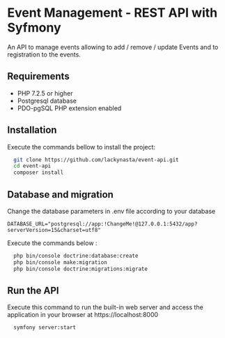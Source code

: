 
# Event Management - REST API with Syfmony

An API to manage events allowing to add / remove / update Events and to registration to the events.




## Requirements

- PHP 7.2.5 or higher
- Postgresql database
- PDO-pgSQL PHP extension enabled


## Installation

Execute the commands bellow to install the project:

```bash
  git clone https://github.com/lackynasta/event-api.git
  cd event-api
  composer install
```
    
## Database and migration

Change the database parameters in .env file according to your database

`DATABASE_URL="postgresql://app:!ChangeMe!@127.0.0.1:5432/app?serverVersion=15&charset=utf8"`

Execute the commands below :
```bash
  php bin/console doctrine:database:create
  php bin/console make:migration
  php bin/console doctrine:migrations:migrate
```
    
## Run the API

Execute this command to run the built-in web server and access the application in your browser at https://localhost:8000

```bash
  symfony server:start
```

